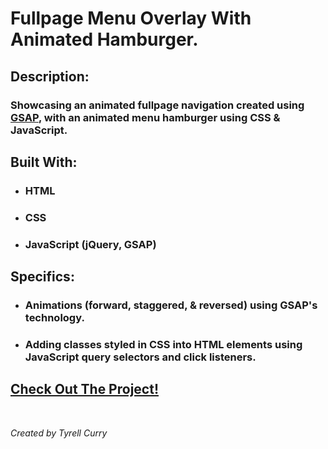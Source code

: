 # Fullpage Menu Overlay With Animated Hamburger.

## Description: 
### Showcasing an animated fullpage navigation created using [GSAP](https://greensock.com/), with an animated menu hamburger using CSS & JavaScript.

## Built With:
- ### HTML
- ### CSS
- ### JavaScript (jQuery, GSAP)

## Specifics:
- ### Animations (forward, staggered, & reversed) using GSAP's technology.
- ### Adding classes styled in CSS into HTML elements using JavaScript query selectors and click listeners.


## [Check Out The Project!](https://tyrellcurry.github.io/fullPageMenu/)

<br />

*Created by Tyrell Curry*